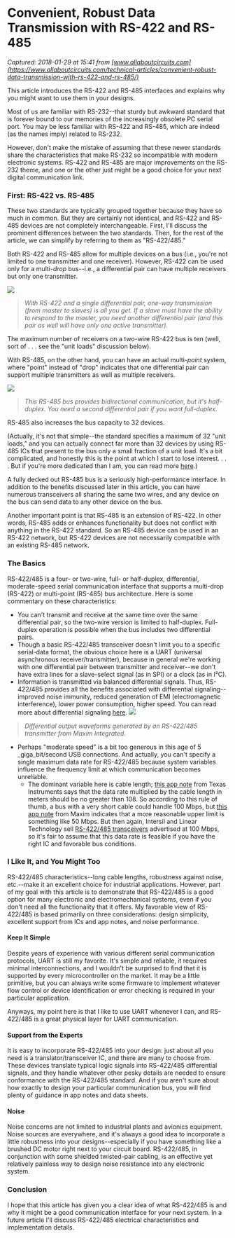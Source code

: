 # Convenient, Robust Data Transmission with RS-422 and RS-485

_Captured: 2018-01-29 at 15:41 from [www.allaboutcircuits.com](https://www.allaboutcircuits.com/technical-articles/convenient-robust-data-transmission-with-rs-422-and-rs-485/)_

This article introduces the RS-422 and RS-485 interfaces and explains why you might want to use them in your designs.

Most of us are familiar with RS-232--that sturdy but awkward standard that is forever bound to our memories of the increasingly obsolete PC serial port. You may be less familiar with RS-422 and RS-485, which are indeed (as the names imply) related to RS-232.

However, don't make the mistake of assuming that these newer standards share the characteristics that make RS-232 so incompatible with modern electronic systems. RS-422 and RS-485 are major improvements on the RS-232 theme, and one or the other just might be a good choice for your next digital communication link.

### First: RS-422 vs. RS-485

These two standards are typically grouped together because they have so much in common. But they are certainly not identical, and RS-422 and RS-485 devices are not completely interchangeable. First, I'll discuss the prominent differences between the two standards. Then, for the rest of the article, we can simplify by referring to them as "RS-422/485."

Both RS-422 and RS-485 allow for multiple devices on a bus (i.e., you're not limited to one transmitter and one receiver). However, RS-422 can be used only for a multi-_drop_ bus--i.e., a differential pair can have multiple receivers but only one transmitter.

![](https://www.allaboutcircuits.com/uploads/articles/Keim_RS-422_1.jpg)

> _With RS-422 and a single differential pair, one-way transmission (from master to slaves) is all you get. If a slave must have the ability to respond to the master, you need another differential pair (and this pair as well will have only one active transmitter)._

The maximum number of receivers on a two-wire RS-422 bus is ten (well, sort of . . . see the "unit loads" discussion below).

With RS-485, on the other hand, you can have an actual multi-_point_ system, where "point" instead of "drop" indicates that one differential pair can support multiple transmitters as well as multiple receivers.

![](https://www.allaboutcircuits.com/uploads/articles/Keim_RS-422_2.jpg)

> _This RS-485 bus provides bidirectional communication, but it's half-duplex. You need a second differential pair if you want full-duplex._

RS-485 also increases the bus capacity to 32 devices.

(Actually, it's not that simple--the standard specifies a maximum of 32 "unit loads," and you can actually connect far more than 32 devices by using RS-485 ICs that present to the bus only a small fraction of a unit load. It's a bit complicated, and honestly this is the point at which I start to lose interest. . . . But if you're more dedicated than I am, you can read more [here](http://www.ti.com/lit/an/slla166/slla166.pdf).)

A fully decked out RS-485 bus is a seriously high-performance interface. In addition to the benefits discussed later in this article, you can have numerous transceivers all sharing the same two wires, and any device on the bus can send data to any other device on the bus.

Another important point is that RS-485 is an extension of RS-422. In other words, RS-485 adds or enhances functionality but does not conflict with anything in the RS-422 standard. So an RS-485 device can be used in an RS-422 network, but RS-422 devices are not necessarily compatible with an existing RS-485 network.

### The Basics

RS-422/485 is a four- or two-wire, full- or half-duplex, differential, moderate-speed serial communication interface that supports a multi-drop (RS-422) or multi-point (RS-485) bus architecture. Here is some commentary on these characteristics:

  * You can't transmit and receive at the same time over the same differential pair, so the two-wire version is limited to half-duplex. Full-duplex operation is possible when the bus includes two differential pairs.
  * Though a basic RS-422/485 transceiver doesn't limit you to a specific serial-data format, the obvious choice here is a UART (universal asynchronous receiver/transmitter), because in general we're working with one differential pair between transmitter and receiver--we don't have extra lines for a slave-select signal (as in SPI) or a clock (as in I²C).
  * Information is transmitted via balanced differential signals. Thus, RS-422/485 provides all the benefits associated with differential signaling--improved noise immunity, reduced generation of EMI (electromagnetic interference), lower power consumption, higher speed. You can read more about differential signaling [here](https://www.allaboutcircuits.com/technical-articles/the-why-and-how-of-differential-signaling/).
![](https://www.allaboutcircuits.com/uploads/articles/RS422485_diagram3.jpg)

> _Differential output waveforms generated by an RS-422/485 transmitter from Maxim Integrated._

  * Perhaps "moderate speed" is a bit too generous in this age of 5 _giga_bit/second USB connections. And actually, you can't specify a single maximum data rate for RS-422/485 because system variables influence the frequency limit at which communication becomes unreliable. 
    * The dominant variable here is cable length; [this app note](http://www.ti.com/lit/an/slla070d/slla070d.pdf#page=3) from Texas Instruments says that the data rate multiplied by the cable length in meters should be no greater than 108. So according to this rule of thumb, a bus with a very short cable could handle 100 Mbps, but [this app note](https://www.maximintegrated.com/en/app-notes/index.mvp/id/3884) from Maxim indicates that a more reasonable upper limit is something like 50 Mbps. But then again, Intersil and Linear Technology sell [RS-422/485 transceivers](http://www.digikey.com/product-search/en/integrated-circuits-ics/interface-drivers-receivers-transceivers/2556324?k=RS-485&k=&pkeyword=RS-485&pv448=142&FV=fff40027%2Cfff801a4&mnonly=0&newproducts=0&ColumnSort=0&page=1&quantity=0&ptm=0&fid=0&pageSize=25) advertised at 100 Mbps, so it's fair to assume that this data rate is feasible if you have the right IC and favorable bus conditions.

### I Like It, and You Might Too

RS-422/485 characteristics--long cable lengths, robustness against noise, etc.--make it an excellent choice for industrial applications. However, part of my goal with this article is to demonstrate that RS-422/485 is a good option for many electronic and electromechanical systems, even if you don't need all the functionality that it offers. My favorable view of RS-422/485 is based primarily on three considerations: design simplicity, excellent support from ICs and app notes, and noise performance.

#### Keep It Simple

Despite years of experience with various different serial communication protocols, UART is still my favorite. It's simple and reliable, it requires minimal interconnections, and I wouldn't be surprised to find that it is supported by every microcontroller on the market. It may be a little primitive, but you can always write some firmware to implement whatever flow control or device identification or error checking is required in your particular application.

Anyways, my point here is that I like to use UART whenever I can, and RS-422/485 is a great physical layer for UART communication.

#### Support from the Experts

It is easy to incorporate RS-422/485 into your design: just about all you need is a translator/transceiver IC, and there are many to choose from. These devices translate typical logic signals into RS-422/485 differential signals, and they handle whatever other pesky details are needed to ensure conformance with the RS-422/485 standard. And if you aren't sure about how exactly to design your particular communication bus, you will find plenty of guidance in app notes and data sheets.

#### Noise

Noise concerns are not limited to industrial plants and avionics equipment. Noise sources are everywhere, and it's always a good idea to incorporate a little robustness into your designs--especially if you have something like a brushed DC motor right next to your circuit board. RS-422/485, in conjunction with some shielded twisted-pair cabling, is an effective yet relatively painless way to design noise resistance into any electronic system.

### Conclusion

I hope that this article has given you a clear idea of what RS-422/485 is and why it might be a good communication interface for your next system. In a future article I'll discuss RS-422/485 electrical characteristics and implementation details.
